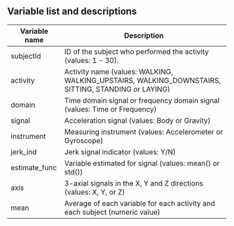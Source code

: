Variable list and descriptions
------------------------------

Variable name    | Description
-----------------|------------
subjectId        | ID of the subject who performed the activity (values: 1 - 30).
activity         | Activity name (values: WALKING, WALKING_UPSTAIRS, WALKING_DOWNSTAIRS, SITTING, STANDING or LAYING)
domain           | Time domain signal or frequency domain signal (values: Time or Frequency)
signal           | Acceleration signal (values: Body or Gravity)
instrument       | Measuring instrument (values: Accelerometer or Gyroscope)
jerk_ind         | Jerk signal indicator (values: Y/N)
estimate_func    | Variable estimated for signal (values: mean() or std())
axis             | 3-axial signals in the X, Y and Z directions (values: X, Y, or Z)
mean             | Average of each variable for each activity and each subject (numeric value)
